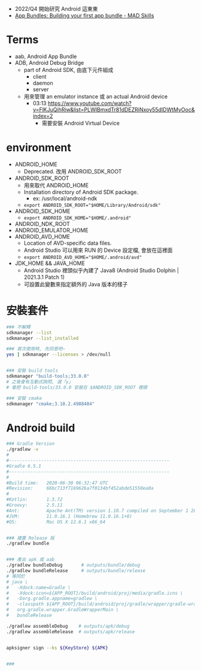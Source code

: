 
- 2022/Q4 開始研究 Android 這東東
- [App Bundles: Building your first app bundle - MAD Skills](https://www.youtube.com/watch?v=IPLhLu0kvYw&t=1s)

# Terms

- aab, Android App Bundle
- ADB, Android Debug Bridge
    - part of Android SDK, 由底下元件組成
        - client
        - daemon
        - server
    - 用來管理 an emulator instance 或 an actual Android device
        - 03:13 https://www.youtube.com/watch?v=FlKJuQihRiw&list=PLWIBmxdTr81dDEZRiNxoy55dIDWtMyOoc&index=2 
            - 需要安裝 Android Virtual Device



# environment

- ANDROID_HOME
    - Deprecated. 改用 ANDROID_SDK_ROOT
- ANDROID_SDK_ROOT
    - 用來取代 ANDROID_HOME
    - Installation directory of Android SDK package.
        - ex: /usr/local/android-ndk
    - `export ANDROID_SDK_ROOT="$HOME/Library/Android/sdk"`
- ANDROID_SDK_HOME
    - `export ANDROID_SDK_HOME="$HOME/.android"`
- ANDROID_NDK_ROOT
- ANDROID_EMULATOR_HOME
- ANDROID_AVD_HOME
    - Location of AVD-specific data files.
    - Android Studio 可以用來 RUN 的 Device 設定檔, 會放在這裡面
    - `export ANDROID_AVD_HOME="$HOME/.android/avd"`
- JDK_HOME && JAVA_HOME
    - Android Studio 裡頭似乎內建了 Java8 (Android Studio Dolphin | 2021.3.1 Patch 1)
    - 可設置此變數來指定額外的 Java 版本的樣子


# 安裝套件

```sh
### 不解釋
sdkmanager --list
sdkmanager --list_installed

### 首次使用時, 先同意吧~
yes | sdkmanager --licenses > /dev/null


### 安裝 build tools
sdkmanager "build-tools;33.0.0"
# 之後會有互動式詢問, 選「y」
# 會把 build-tools/33.0.0 安裝在 $ANDROID_SDK_ROOT 裡頭

### 安裝 cmake
sdkmanager "cmake;3.10.2.4988404"
```


# Android build

```sh
### Gradle Version
./gradlew -v
#
#------------------------------------------------------------
#Gradle 6.5.1
#------------------------------------------------------------
#
#Build time:   2020-06-30 06:32:47 UTC
#Revision:     66bc713f7169626a7f0134bf452abde51550ea0a
#
#Kotlin:       1.3.72
#Groovy:       2.5.11
#Ant:          Apache Ant(TM) version 1.10.7 compiled on September 1 2019
#JVM:          11.0.16.1 (Homebrew 11.0.16.1+0)
#OS:           Mac OS X 12.6.1 x86_64


### 建置 Release 版
./gradlew bundle


### 產出 apk 或 aab
./gradlew bundleDebug       # outputs/bundle/debug
./gradlew bundleRelease     # outputs/bundle/release
# 等同於 
# java \
#   -Xdock:name=Gradle \
#   -Xdock:icon=${APP_ROOT}/build/android/proj/media/gradle.icns \
#   -Dorg.gradle.appname=gradlew \
#   -classpath ${APP_ROOT}/build/android/proj/gradle/wrapper/gradle-wrapper.jar \
#   org.gradle.wrapper.GradleWrapperMain \
#   bundleRelease

./gradlew assembleDebug    # outputs/apk/debug
./gradlew assembleRelease  # outputs/apk/release


apksigner sign --ks ${KeyStore} ${APK}


### 

```

